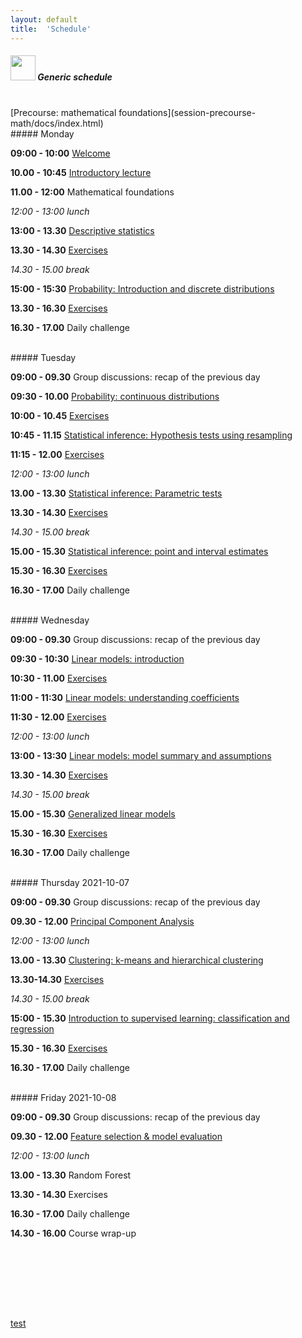 ```yaml
---
layout: default
title:  'Schedule'
---
```


##### <img border="0" src="icons/schedule-01.svg" width="40" height="40"> Generic schedule

<br/>
[Precourse: mathematical foundations](session-precourse-math/docs/index.html)

<br/>
##### Monday

**09:00 - 10:00** [Welcome](session-welcome/welcome.html)

**10.00 - 10:45** [Introductory lecture](session-intro2/intro2.html)

**11.00 - 12:00** Mathematical foundations

*12:00 - 13:00 lunch*

**13:00 - 13.30** [Descriptive statistics](session-descriptive/docs/index.html)

**13.30 - 14.30** [Exercises](session-descriptive/desc-exercises.html)

*14.30 - 15.00 break*

**15:00 - 15:30** [Probability: Introduction and discrete distributions](session-probability)

**13.30 - 16.30** [Exercises](session-probability/prob-exr1-discrv.html)

**16.30 - 17.00** Daily challenge

<br/>
##### Tuesday

**09:00 - 09.30** Group discussions: recap of the previous day

**09:30 - 10.00** [Probability: continuous distributions](session-probability/prob-03contrv.html)

**10:00 - 10.45** [Exercises](session-probability/prob-exr2-contrv.html)

**10:45 - 11.15** [Statistical inference: Hypothesis tests using resampling](session-inference)

**11:15 - 12.00** [Exercises](session-inference/infe-exr2-hypresamp.html)

*12:00 - 13:00 lunch*

**13.00 - 13.30** [Statistical inference: Parametric tests](session-inference/infe-hypparam.html)

**13.30 - 14.30** [Exercises](session-inference/infe-exr2-hypparam.html)

*14.30 - 15.00 break*

**15.00 - 15.30** [Statistical inference: point and interval estimates](session-inference/infe-interval.html)

**15.30 - 16.30** [Exercises](session-inference/infe-exr3-interval.html)

**16.30 - 17.00** Daily challenge

<br/>
##### Wednesday

**09:00 - 09.30** Group discussions: recap of the previous day

**09:30 - 10:30** [Linear models: introduction](session-lm/docs/)

**10:30 - 11.00** [Exercises](session-lm/docs/introduction-to-linear-models.html#exercises-linear-models-i)

**11:00 - 11:30** [Linear models: understanding coefficients](session-lm/docs/regression-coefficients.html)

**11:30 - 12.00** [Exercises](session-lm/docs/regression-coefficients.html#exercises-linear-models-ii)

*12:00 - 13:00 lunch*

**13:00 - 13:30** [Linear models: model summary and assumptions](session-lm/docs/model-diagnostics.html)

**13.30 - 14.30** [Exercises](session-lm/docs/model-diagnostics.html#exercises-linear-models-iii)

*14.30 - 15.00 break*

**15.00 - 15.30** [Generalized linear models](session-glm/docs/)

**15.30 - 16.30** [Exercises](session-glm/docs/generalized-linear-models.html#exercises-glms)

**16.30 - 17.00** Daily challenge

<br/>
##### Thursday 2021-10-07

**09:00 - 09.30** Group discussions: recap of the previous day

**09.30 - 12.00** [Principal Component Analysis](https://payamemami.github.io/pca_basics/)

*12:00 - 13:00 lunch*

**13.00 - 13.30** [Clustering: k-means and hierarchical clustering](session-clustering)

**13.30-14.30** [Exercises](session-clustering/clust-exercises.html)

*14.30 - 15.00 break*

**15:00 - 15.30** [Introduction to supervised learning: classification and regression](https://olgadet.github.io/bookdown-mlbiostatistics/classification-with-knn-and-decision-trees.html)

**15.30 - 16.30** [Exercises](https://olgadet.github.io/bookdown-mlbiostatistics/classification-with-knn-and-decision-trees.html#exercises-classification)

**16.30 - 17.00** Daily challenge

<br/>
##### Friday 2021-10-08

**09:00 - 09.30** Group discussions: recap of the previous day

**09.30 - 12.00** [Feature selection & model evaluation](session-regularization/lecture-regularization.html)

*12:00 - 13:00 lunch*

**13.00 - 13.30** Random Forest

**13.30 - 14.30** Exercises

**16.30 - 17.00** Daily challenge

**14.30 - 16.00** Course wrap-up  

<br/><br/>


<br/>
<br/>
<br/>

[test](test-quatrobook/docs/index.html)
